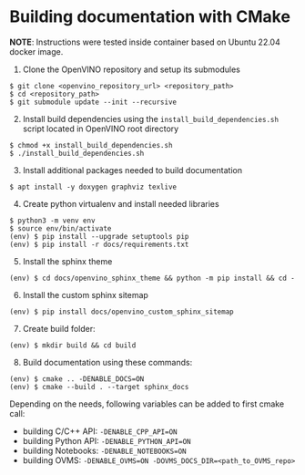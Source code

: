 # Building documentation with CMake

**NOTE**: Instructions were tested inside container based on Ubuntu 22.04 docker image. 

1. Clone the OpenVINO repository and setup its submodules
```
$ git clone <openvino_repository_url> <repository_path>
$ cd <repository_path>
$ git submodule update --init --recursive
```
2. Install build dependencies using the `install_build_dependencies.sh` script located in OpenVINO root directory
```
$ chmod +x install_build_dependencies.sh
$ ./install_build_dependencies.sh
```
3. Install additional packages needed to build documentation
```
$ apt install -y doxygen graphviz texlive
```
4. Create python virtualenv and install needed libraries
```
$ python3 -m venv env
$ source env/bin/activate
(env) $ pip install --upgrade setuptools pip
(env) $ pip install -r docs/requirements.txt
```
5. Install the sphinx theme
```
(env) $ cd docs/openvino_sphinx_theme && python -m pip install && cd -
``````
6. Install the custom sphinx sitemap
```
(env) $ pip install docs/openvino_custom_sphinx_sitemap
``````
7. Create build folder:
```
(env) $ mkdir build && cd build
```
8. Build documentation using these commands:
```
(env) $ cmake .. -DENABLE_DOCS=ON
(env) $ cmake --build . --target sphinx_docs
```
Depending on the needs, following variables can be added to first cmake call:
- building C/C++ API:  `-DENABLE_CPP_API=ON`
- building Python API: `-DENABLE_PYTHON_API=ON`
- building Notebooks:  `-DENABLE_NOTEBOOKS=ON`
- building OVMS:       `-DENABLE_OVMS=ON -DOVMS_DOCS_DIR=<path_to_OVMS_repo>`
